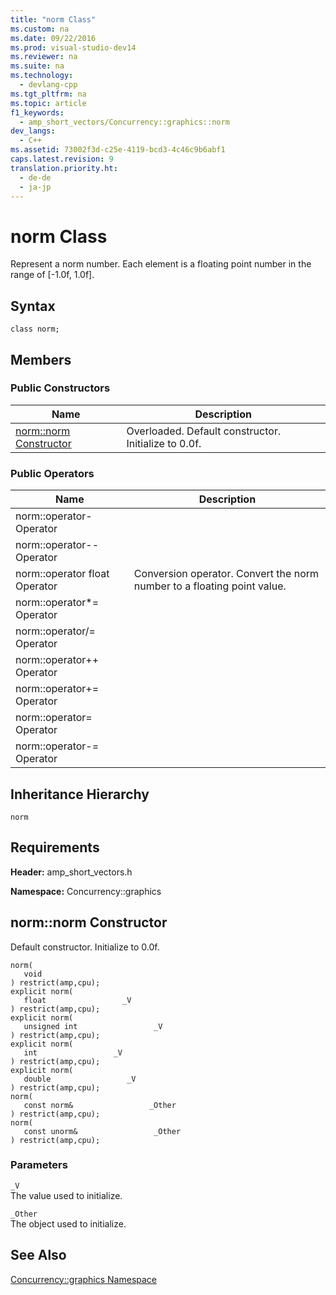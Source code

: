 ```yaml
---
title: "norm Class"
ms.custom: na
ms.date: 09/22/2016
ms.prod: visual-studio-dev14
ms.reviewer: na
ms.suite: na
ms.technology: 
  - devlang-cpp
ms.tgt_pltfrm: na
ms.topic: article
f1_keywords: 
  - amp_short_vectors/Concurrency::graphics::norm
dev_langs: 
  - C++
ms.assetid: 73002f3d-c25e-4119-bcd3-4c46c9b6abf1
caps.latest.revision: 9
translation.priority.ht: 
  - de-de
  - ja-jp
---
```

# norm Class
Represent a norm number. Each element is a floating point number in the range of [-1.0f, 1.0f].  
  
## Syntax  
  
```  
class norm;  
```  
  
## Members  
  
### Public Constructors  
  
|Name|Description|  
|----------|-----------------|  
|[norm::norm Constructor](#norm__norm_constructor)|Overloaded. Default constructor. Initialize to 0.0f.|  
  
### Public Operators  
  
|Name|Description|  
|----------|-----------------|  
|norm::operator- Operator||  
|norm::operator-- Operator||  
|norm::operator float Operator|Conversion operator. Convert the norm number to a floating point value.|  
|norm::operator*= Operator||  
|norm::operator/= Operator||  
|norm::operator++ Operator||  
|norm::operator+= Operator||  
|norm::operator= Operator||  
|norm::operator-= Operator||  
  
## Inheritance Hierarchy  
 `norm`  
  
## Requirements  
 **Header:** amp_short_vectors.h  
  
 **Namespace:** Concurrency::graphics  
  
##  <a name="norm__norm_constructor"></a>  norm::norm Constructor  
 Default constructor. Initialize to 0.0f.  
  
```  
norm(  
   void  
) restrict(amp,cpu);  
explicit norm(  
   float                 _V  
) restrict(amp,cpu);  
explicit norm(  
   unsigned int                 _V  
) restrict(amp,cpu);  
explicit norm(  
   int                 _V  
) restrict(amp,cpu);  
explicit norm(  
   double                 _V  
) restrict(amp,cpu);  
norm(  
   const norm&                 _Other  
) restrict(amp,cpu);  
norm(  
   const unorm&                 _Other  
) restrict(amp,cpu);  
```  
  
### Parameters  
 `_V`  
 The value used to initialize.  
  
 `_Other`  
 The object used to initialize.  
  
## See Also  
 [Concurrency::graphics Namespace](../vs140/concurrency--graphics-namespace.md)
